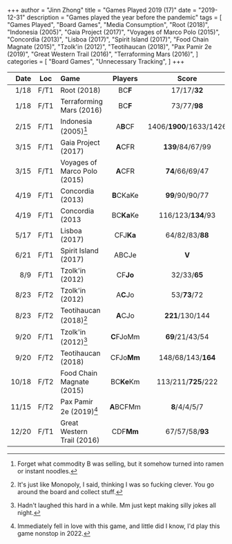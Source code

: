 +++ 
author = "Jinn Zhong" 
title = "Games Played 2019 (17)" 
date = "2019-12-31" 
description = "Games played the year before the pandemic" 
tags = [
    "Games Played",
    "Board Games",
    "Media Consumption",
    "Root (2018)",
    "Indonesia (2005)",
    "Gaia Project (2017)",
    "Voyages of Marco Polo (2015)",
    "Concordia (2013)",
    "Lisboa (2017)",
    "Spirit Island (2017)",
    "Food Chain Magnate (2015)",
    "Tzolk'in (2012)",
    "Teotihaucan (2018)",
    "Pax Pamir 2e (2019)",
    "Great Western Trail (2016)",
    "Terraforming Mars (2016)",
]
categories = [
    "Board Games",
    "Unnecessary Tracking",
]
+++


| Date | Loc | Game | Players | Score |
| ---: | :---: | :--- | :---: | :---: |
| 1/18 | F/T1 | Root (2018) | BC**F** | 17/17/**32** |
| 1/18 | F/T1 | Terraforming Mars (2016) | BC**F** | 73/77/**98** |
| 2/15 | F/T1 | Indonesia (2005)[^1] | A**B**CF | 1406/**1900**/1633/1426 |
| 3/15 | F/T1 | Gaia Project (2017) | **A**CFR | **139**/84/67/99 |
| 3/15 | F/T1 | Voyages of Marco Polo (2015) | **A**CFR | **74**/66/69/47 |
| 4/19 | F/T1 | Concordia (2013) | **B**CKaKe | **99**/90/90/77 |
| 4/19 | F/T1 | Concordia (2013 | BC**Ka**Ke | 116/123/**134**/93 |
| 5/17 | F/T1 | Lisboa (2017) | CFJ**Ka** | 64/82/83/**88** |
| 6/21 | F/T1 | Spirit Island (2017) | ABCJe | **V** |
| 8/9 | F/T1 | Tzolk'in (2012) | CF**Jo** | 32/33/**65** |
| 8/23 | F/T2 | Tzolk'in (2012) | A**C**Jo | 53/**73**/72 |
| 8/23 | F/T2 | Teotihaucan (2018)[^2] | **A**CJo | **221**/130/144 |
| 9/20 | F/T1 | Tzolk'in (2012)[^3] | **C**FJoMm | **69**/21/43/54 |
| 9/20 | F/T2 | Teotihaucan (2018) | CFJo**Mm** | 148/68/143/**164** |
| 10/18 | F/T2 | Food Chain Magnate (2015) | BC**Ke**Km | 113/211/**725**/222 |
| 11/15 | F/T2 | Pax Pamir 2e (2019)[^4] | **A**BCFMm | **8**/4/4/5/7 |
| 12/20 | F/T1 | Great Western Trail (2016) | CDF**Mm** | 67/57/58/**93** |

[^1]: Forget what commodity B was selling, but it somehow turned into ramen or instant noodles.
[^2]: It's just like Monopoly, I said, thinking I was so fucking clever. You go around the board and collect stuff.
[^3]: Hadn't laughed this hard in a while. Mm just kept making silly jokes all night.
[^4]: Immediately fell in love with this game, and little did I know, I'd play this game nonstop in 2022.
